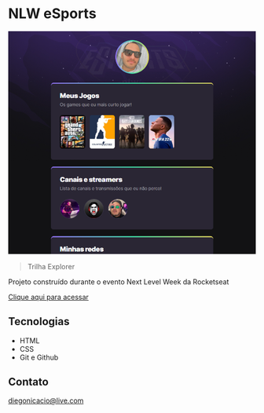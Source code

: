# NLW eSports

![preview](./.github/preview.png)

> Trilha Explorer

Projeto construído durante o evento Next Level Week da Rocketseat

[Clique aqui para acessar](https://diegonicacioviana.github.io/nlw-esports-explorer)

##  Tecnologias

- HTML
- CSS
- Git e Github

## Contato

diegonicacio@live.com